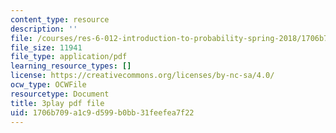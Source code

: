 ```yaml
---
content_type: resource
description: ''
file: /courses/res-6-012-introduction-to-probability-spring-2018/1706b709a1c9d599b0bb31feefea7f22_FMrYw7sgyxQ.pdf
file_size: 11941
file_type: application/pdf
learning_resource_types: []
license: https://creativecommons.org/licenses/by-nc-sa/4.0/
ocw_type: OCWFile
resourcetype: Document
title: 3play pdf file
uid: 1706b709-a1c9-d599-b0bb-31feefea7f22
---
```

